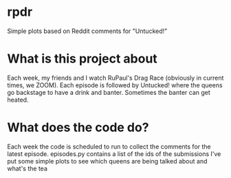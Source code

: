 # rpdr
Simple plots based on Reddit comments for "Untucked!"

# What is this project about
Each week, my friends and I watch RuPaul's Drag Race (obviously in current times, we ZOOM).
Each episode is followed by Untucked! where the queens go backstage to have a drink and banter. 
Sometimes the banter can get heated. 

# What does the code do?
Each week the code is scheduled to run to collect the comments for the latest episode. 
episodes.py contains a list of the ids of the submissions 
I've put some simple plots to see which queens are being talked about and what's the tea
